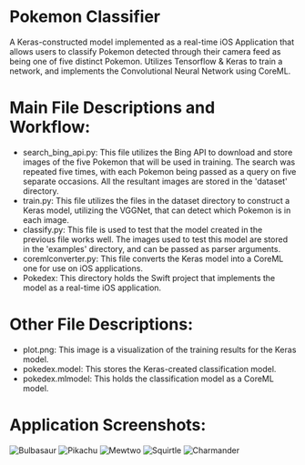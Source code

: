 # Pokemon Classifier
A Keras-constructed model implemented as a real-time iOS Application that allows users to classify Pokemon detected through their camera feed as being one of five distinct Pokemon. Utilizes Tensorflow & Keras to train a network, and implements the Convolutional Neural Network using CoreML.


# Main File Descriptions and Workflow:
* search_bing_api.py: This file utilizes the Bing API to download and store images of the five Pokemon that will be used in training. The search was repeated five times, with each Pokemon being passed as a query on five separate occasions. All the resultant images are stored in the 'dataset' directory.
* train.py: This file utilizes the files in the dataset directory to construct a Keras model, utilizing the VGGNet, that can detect which Pokemon is in each image.
* classify.py: This file is used to test that the model created in the previous file works well. The images used to test this model are stored in the 'examples' directory, and can be passed as parser arguments.
* coremlconverter.py: This file converts the Keras model into a CoreML one for use on iOS applications.
* Pokedex: This directory holds the Swift project that implements the model as a real-time iOS application.


# Other File Descriptions:
* plot.png: This image is a visualization of the training results for the Keras model.
* pokedex.model: This stores the Keras-created classification model.
* pokedex.mlmodel: This holds the classification model as a CoreML model.


# Application Screenshots:
![Bulbasaur](resources/bulbasaur.PNG)
![Pikachu](resources/pikachu.PNG)
![Mewtwo](resources/mewtwo.PNG)
![Squirtle](resources/squirtle.PNG)
![Charmander](resources/charmander.PNG)
